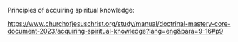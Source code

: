 

Principles of acquiring spiritual knowledge:

https://www.churchofjesuschrist.org/study/manual/doctrinal-mastery-core-document-2023/acquiring-spiritual-knowledge?lang=eng&para=9-16#p9


